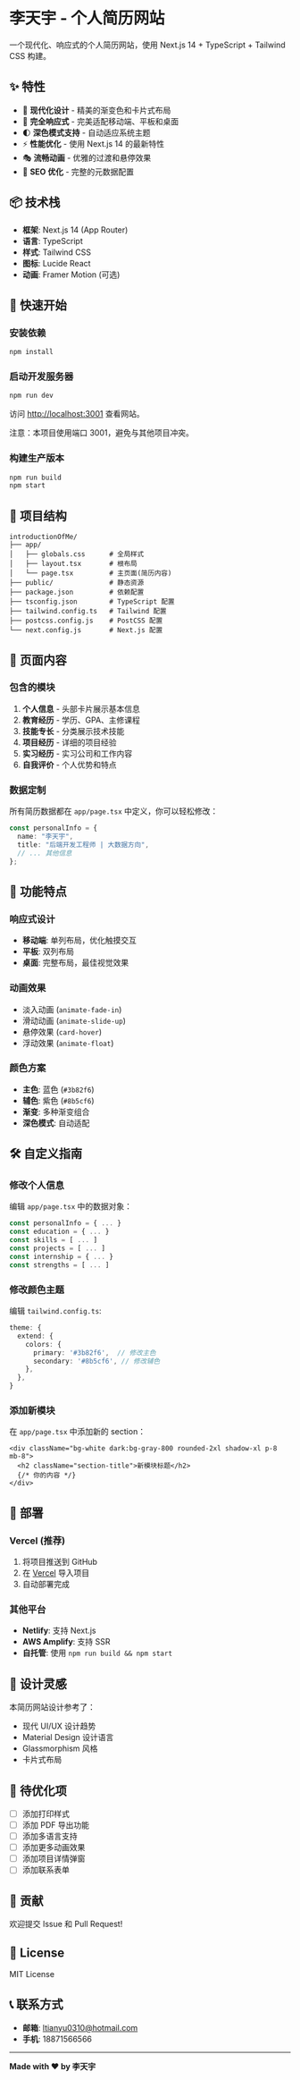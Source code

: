 # 李天宇 - 个人简历网站

一个现代化、响应式的个人简历网站，使用 Next.js 14 + TypeScript + Tailwind CSS 构建。

## ✨ 特性

- 🎨 **现代化设计** - 精美的渐变色和卡片式布局
- 📱 **完全响应式** - 完美适配移动端、平板和桌面
- 🌓 **深色模式支持** - 自动适应系统主题
- ⚡ **性能优化** - 使用 Next.js 14 的最新特性
- 🎭 **流畅动画** - 优雅的过渡和悬停效果
- 🎯 **SEO 优化** - 完整的元数据配置

## 📦 技术栈

- **框架**: Next.js 14 (App Router)
- **语言**: TypeScript
- **样式**: Tailwind CSS
- **图标**: Lucide React
- **动画**: Framer Motion (可选)

## 🚀 快速开始

### 安装依赖

```bash
npm install
```

### 启动开发服务器

```bash
npm run dev
```

访问 [http://localhost:3001](http://localhost:3001) 查看网站。

注意：本项目使用端口 3001，避免与其他项目冲突。

### 构建生产版本

```bash
npm run build
npm start
```

## 📂 项目结构

```
introductionOfMe/
├── app/
│   ├── globals.css      # 全局样式
│   ├── layout.tsx       # 根布局
│   └── page.tsx         # 主页面(简历内容)
├── public/              # 静态资源
├── package.json         # 依赖配置
├── tsconfig.json        # TypeScript 配置
├── tailwind.config.ts   # Tailwind 配置
├── postcss.config.js    # PostCSS 配置
└── next.config.js       # Next.js 配置
```

## 🎨 页面内容

### 包含的模块

1. **个人信息** - 头部卡片展示基本信息
2. **教育经历** - 学历、GPA、主修课程
3. **技能专长** - 分类展示技术技能
4. **项目经历** - 详细的项目经验
5. **实习经历** - 实习公司和工作内容
6. **自我评价** - 个人优势和特点

### 数据定制

所有简历数据都在 `app/page.tsx` 中定义，你可以轻松修改：

```typescript
const personalInfo = {
  name: "李天宇",
  title: "后端开发工程师 | 大数据方向",
  // ... 其他信息
};
```

## 🎯 功能特点

### 响应式设计

- **移动端**: 单列布局，优化触摸交互
- **平板**: 双列布局
- **桌面**: 完整布局，最佳视觉效果

### 动画效果

- 淡入动画 (`animate-fade-in`)
- 滑动动画 (`animate-slide-up`)
- 悬停效果 (`card-hover`)
- 浮动效果 (`animate-float`)

### 颜色方案

- **主色**: 蓝色 (`#3b82f6`)
- **辅色**: 紫色 (`#8b5cf6`)
- **渐变**: 多种渐变组合
- **深色模式**: 自动适配

## 🛠 自定义指南

### 修改个人信息

编辑 `app/page.tsx` 中的数据对象：

```typescript
const personalInfo = { ... }
const education = { ... }
const skills = [ ... ]
const projects = [ ... ]
const internship = { ... }
const strengths = [ ... ]
```

### 修改颜色主题

编辑 `tailwind.config.ts`:

```typescript
theme: {
  extend: {
    colors: {
      primary: '#3b82f6',  // 修改主色
      secondary: '#8b5cf6', // 修改辅色
    },
  },
}
```

### 添加新模块

在 `app/page.tsx` 中添加新的 section：

```tsx
<div className="bg-white dark:bg-gray-800 rounded-2xl shadow-xl p-8 mb-8">
  <h2 className="section-title">新模块标题</h2>
  {/* 你的内容 */}
</div>
```

## 📱 部署

### Vercel (推荐)

1. 将项目推送到 GitHub
2. 在 [Vercel](https://vercel.com/) 导入项目
3. 自动部署完成

### 其他平台

- **Netlify**: 支持 Next.js
- **AWS Amplify**: 支持 SSR
- **自托管**: 使用 `npm run build && npm start`

## 🎨 设计灵感

本简历网站设计参考了：
- 现代 UI/UX 设计趋势
- Material Design 设计语言
- Glassmorphism 风格
- 卡片式布局

## 📝 待优化项

- [ ] 添加打印样式
- [ ] 添加 PDF 导出功能
- [ ] 添加多语言支持
- [ ] 添加更多动画效果
- [ ] 添加项目详情弹窗
- [ ] 添加联系表单

## 🤝 贡献

欢迎提交 Issue 和 Pull Request!

## 📄 License

MIT License

## 📞 联系方式

- **邮箱**: ltianyu0310@hotmail.com
- **手机**: 18871566566

---

**Made with ❤️ by 李天宇**
